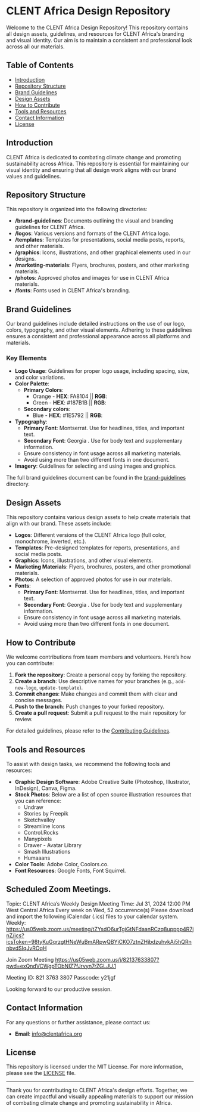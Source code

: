 # CLENT Africa Design Repository

Welcome to the CLENT Africa Design Repository! This repository contains all design assets, guidelines, and resources for CLENT Africa's branding and visual identity. Our aim is to maintain a consistent and professional look across all our materials.

## Table of Contents

- [Introduction](#introduction)
- [Repository Structure](#repository-structure)
- [Brand Guidelines](#brand-guidelines)
- [Design Assets](#design-assets)
- [How to Contribute](#how-to-contribute)
- [Tools and Resources](#tools-and-resources)
- [Contact Information](#contact-information)
- [License](#license)

## Introduction

CLENT Africa is dedicated to combating climate change and promoting sustainability across Africa. This repository is essential for maintaining our visual identity and ensuring that all design work aligns with our brand values and guidelines.

## Repository Structure

This repository is organized into the following directories:

- **/brand-guidelines**: Documents outlining the visual and branding guidelines for CLENT Africa.
- **/logos**: Various versions and formats of the CLENT Africa logo.
- **/templates**: Templates for presentations, social media posts, reports, and other materials.
- **/graphics**: Icons, illustrations, and other graphical elements used in our designs.
- **/marketing-materials**: Flyers, brochures, posters, and other marketing materials.
- **/photos**: Approved photos and images for use in CLENT Africa materials.
- **/fonts**: Fonts used in CLENT Africa's branding.

## Brand Guidelines

Our brand guidelines include detailed instructions on the use of our logo, colors, typography, and other visual elements. Adhering to these guidelines ensures a consistent and professional appearance across all platforms and materials.

### Key Elements

- **Logo Usage**: Guidelines for proper logo usage, including spacing, size, and color variations.
- **Color Palette**:
   * **Primary Colors**:
       * Orange - **HEX**: FA8104 || **RGB**:
       * Green -  **HEX**: #187B1B || **RGB**:
   * **Secondary colors**:
       * Blue - **HEX**: #1E5792 || **RGB**:
- **Typography**:
    * **Primary Font**: Montserrat. Use for headlines, titles, and important text.
    * **Secondary Font**: Georgia . Use for body text and supplementary information.
    *  Ensure consistency in font usage across all marketing materials.
    *  Avoid using more than two different fonts in one document.
- **Imagery**: Guidelines for selecting and using images and graphics.

The full brand guidelines document can be found in the [brand-guidelines](brand-guidelines/) directory.

## Design Assets

This repository contains various design assets to help create materials that align with our brand. These assets include:

- **Logos**: Different versions of the CLENT Africa logo (full color, monochrome, inverted, etc.).
- **Templates**: Pre-designed templates for reports, presentations, and social media posts.
- **Graphics**: Icons, illustrations, and other visual elements.
- **Marketing Materials**: Flyers, brochures, posters, and other promotional materials.
- **Photos**: A selection of approved photos for use in our materials.
- **Fonts**:
    * **Primary Font**: Montserrat. Use for headlines, titles, and important text.
    * **Secondary Font**: Georgia . Use for body text and supplementary information.
    *  Ensure consistency in font usage across all marketing materials.
    *  Avoid using more than two different fonts in one document.

## How to Contribute

We welcome contributions from team members and volunteers. Here’s how you can contribute:

1. **Fork the repository**: Create a personal copy by forking the repository.
2. **Create a branch**: Use descriptive names for your branches (e.g., `add-new-logo`, `update-template`).
3. **Commit changes**: Make changes and commit them with clear and concise messages.
4. **Push to the branch**: Push changes to your forked repository.
5. **Create a pull request**: Submit a pull request to the main repository for review.

For detailed guidelines, please refer to the [Contributing Guidelines](docs/CONTRIBUTING.md).

## Tools and Resources

To assist with design tasks, we recommend the following tools and resources:

- **Graphic Design Software**: Adobe Creative Suite (Photoshop, Illustrator, InDesign), Canva, Figma.
- **Stock Photos**: Below are a list of open source illustration resources that you can reference:
    * Undraw
    * Stories by Freepik
    * Sketchvalley
    * Streamline Icons
    * Control.Rocks
    * Manypixels
    * Drawer - Avatar Library
    * Smash Illustrations
    * Humaaans
- **Color Tools**: Adobe Color, Coolors.co.
- **Font Resources**: Google Fonts, Font Squirrel.

## Scheduled Zoom Meetings.

Topic: CLENT Africa’s Weekly Design Meeting
Time: Jul 31, 2024 12:00 PM West Central Africa
Every week on Wed, 52 occurrence(s)
Please download and import the following iCalendar (.ics) files to your calendar system.
Weekly: https://us05web.zoom.us/meeting/tZYsdO6urTgiGtNFdaanRCzq8upppp4R7jnZ/ics?icsToken=98tyKuGqrzgtHNeWuBmARpwQBYjCKO7ztnZHjbdzuhvkAi5hQRnnbvdSIqJvROqH

Join Zoom Meeting
https://us05web.zoom.us/j/82137633807?pwd=exQndVCWgpTObNIZ7fJrvyn7rZGLJU.1

Meeting ID: 821 3763 3807
Passcode: y21jgf

Looking forward to our productive session.

## Contact Information

For any questions or further assistance, please contact us:

- **Email**: info@clentafrica.org

## License

This repository is licensed under the MIT License. For more information, please see the [LICENSE](LICENSE) file.

---

Thank you for contributing to CLENT Africa's design efforts. Together, we can create impactful and visually appealing materials to support our mission of combating climate change and promoting sustainability in Africa.
